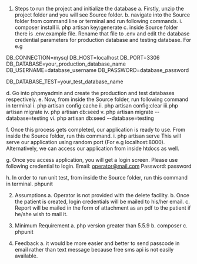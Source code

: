 1. Steps to run the project and initialize the database
a. Firstly, unzip the project folder and you will see Source folder.
b. navigate into the Source folder from command line or terminal and run following commands.
   i.  composer install 
   ii. php artisan key:generate
c. inside Source folder there is .env.example file. Rename that file to .env and edit the database credential parameters  for production database and testing database. For e.g

DB_CONNECTION=mysql
DB_HOST=localhost
DB_PORT=3306
DB_DATABASE=your_production_database_name
DB_USERNAME=database_username
DB_PASSWORD=database_password

DB_DATABASE_TEST=your_test_database_name

d. Go into phpmyadmin and create the production and test databases respectively. 
e. Now, from inside the Source folder, run following command in terminal
  i.  php artisan config:cache
  ii. php artisan config:clear
  iii.php artisan migrate
  iv. php artisan db:seed
  v.  php artisan migrate --database=testing
  vi. php artisan db:seed --database=testing

f. Once this process gets completed, our application is ready to use. From inside the Source folder, run this command.
   i. php artisan serve
   This will serve our application using random port (For e.g localhost:8000).
   Alternatively, we can access our application from inside htdocs as well.

g. Once you access application, you will get a login screen. Please use following credential to login.
    Email: operator@mail.com
    Password: password

h. In order to run unit test, from inside the Source folder, run this command in terminal.
   phpunit


2. Assumptions
  a. Operator is not provided with the delete facility. 
  b. Once the patient is created, login credentials will be mailed to his/her email.
  c. Report will be mailed in the form of attachment as an pdf to the patient if he/she wish to mail it. 


3. Minimum Requirement
 a. php version greater than 5.5.9
 b. composer
 c. phpunit


4. Feedback
  a. it would be more easier and better to send passcode in email rather than text message because free sms api is not easily available.



